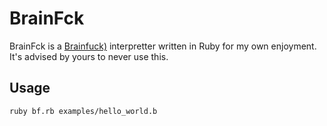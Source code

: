 BrainFck
========

BrainFck is a [Brainfuck)](http://en.wikipedia.org/wiki/Brainfuck) interpretter
written in Ruby for my own enjoyment. It's advised by yours to never use this.

Usage
-----

    ruby bf.rb examples/hello_world.b
